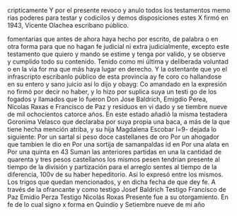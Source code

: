 cripticamente
Y por el presente revoco y anulo todos los testamentos memo
rias poderes para testar y codicilos y demos disposiciones estes
X firmó en 1943, Vicente Olachea escribano público.



fomentarias que antes de ahora haya hecho por escrito, de palabra o en otra forma para que no hagan fe judicial ni extra judicialmente, excepto este testamento que quiero y mando se estime y tenga por valido, y se observe y cumplido todo su contenido.
Tenido como mi última y deliberada voluntad o en la via for ma que más haya lugar en derecho. Y la ostentante que yo el infrascripto escribanlo público de esta provincia ay fe coro co hallandose en su entero y sano juicio así lo dijo y obayg:
Co
amandado
en
la
expresión
no
firmó
por
decir
no
haber,
y
lo
hizo
por
suplica
suya
un
testi
go
de
los
fogados
y
llamados
que
lo
fueron
Don
Jose
Baldrich,
Emigdio
Perea,
Nicolas
Raxas
e
Francisco
de
Paz
y
residuos
en
vi
dado
y
se
tiembre
nueve
de
mil
ochocientos
catorce
años.
En este estado añadió la misma testadera Goronima Velasco que declaraba por suya propia una baca, a más de la que tiene hecha mención atriba, y su hija Magdalena Escobar l=9-
dejada lo siguiente:
Por un sartal si peso doce castellanes de oro
Por un ahogador que tambien le dio en
Por una sortija de samanpaldas id en
Por una alata en
Por una quinta en 43
Suman las anteriores partidas en una la cantidad de quarenta y tres pesos castellanos los mismos pesen tendrían presente al tiempo de la división y partización para el arreglo
sentes al tiempo de la diferencia, 100v de su haber hepeditorio. Así lo expresó entre los mismos. Los trigos que quedan mencionados, y en dicha fecha de que dey fe. A través de la ofrancante y como testigo
Josef Baldrich
Testigo Francisco de Paz
Emidio Perza
Testigo Nicolás Roxas
Presente fue a su otorgamiento. En fe de lo cual signo
x forma en Quindío y Setiembre nueve de mi año
